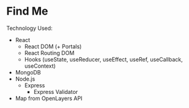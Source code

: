 # Find Me

Technology Used:

-   React
    -   React DOM (+ Portals)
    -   React Routing DOM
    -   Hooks (useState, useReducer, useEffect, useRef, useCallback, useContext)
-   MongoDB
-   Node.js
    -   Express
        -   Express Validator
-   Map from OpenLayers API

